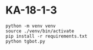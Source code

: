 # KA-18-1-3

```
python -m venv venv
source ./venv/bin/activate
pip install -r requirements.txt
python tgbot.py
```
